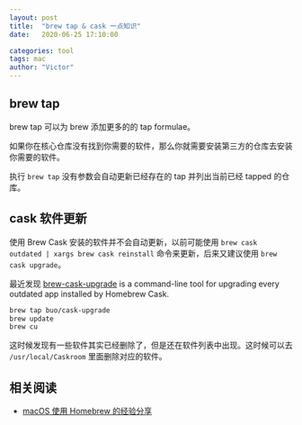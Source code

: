 ```yaml
---
layout: post
title:  "brew tap & cask 一点知识"
date:   2020-06-25 17:10:00

categories: tool
tags: mac
author: "Victor"
---
```


## brew tap

brew tap 可以为 brew 添加更多的的 tap formulae。

如果你在核心仓库没有找到你需要的软件，那么你就需要安装第三方的仓库去安装你需要的软件。

执行 `brew tap` 没有参数会自动更新已经存在的 tap 并列出当前已经 tapped 的仓库。

## cask 软件更新

使用 Brew Cask 安装的软件并不会自动更新，以前可能使用 `brew cask outdated | xargs brew cask reinstall` 命令来更新，后来又建议使用 `brew cask upgrade`。

最近发现 [brew-cask-upgrade](https://github.com/buo/homebrew-cask-upgrade) is a command-line tool for upgrading every outdated app installed by Homebrew Cask.

```bash
brew tap buo/cask-upgrade
brew update
brew cu
```

这时候发现有一些软件其实已经删除了，但是还在软件列表中出现。这时候可以去 `/usr/local/Caskroom` 里面删除对应的软件。

## 相关阅读

* [macOS 使用 Homebrew 的经验分享](https://zhuanlan.zhihu.com/p/86996174)
